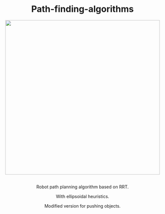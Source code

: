 <h1 align="center"> Path-finding-algorithms </h1>

<div align="center">
  <img width="500" src="https://user-images.githubusercontent.com/39476147/218465217-fb1fb7b0-9d08-4bb0-a63d-3a51b23a8f39.gif" />
</div>

<div>&nbsp&nbsp</div>
<p align="center"> Robot path planning algorithm based on RRT. </p>
<p align="center"> With ellipsoidal heuristics. </p>
<p align="center"> Modified version for pushing objects. </p>
